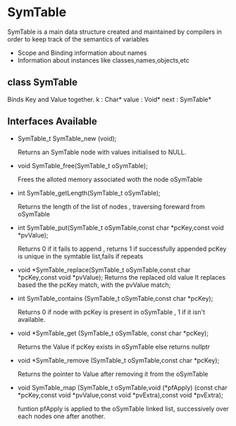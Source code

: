 # SymTable

SymTable is a main data structure created and maintained by compilers in order to keep track of the semantics of variables

- Scope and Binding information about names
- Information about instances like classes,names,objects,etc

## class SymTable 
  Binds Key and Value together.
  k        : Char*
  value    : Void* 
  next     : SymTable*  

## Interfaces Available

- SymTable_t SymTable_new (void);

  Returns an SymTable node with values initialised to NULL.
  
  
- void SymTable_free(SymTable_t oSymTable);

  Frees the alloted memory associated woth the node oSymTable
  
  
- int SymTable_getLength(SymTable_t oSymTable);

  Returns the length of the list of nodes , traversing foreward from oSymTable
  
  
- int SymTable_put(SymTable_t oSymTable,const char *pcKey,const void *pvValue);

  Returns 0 if it fails to append , returns 1 if successfully appended
  pcKey is unique in the symtable list,fails if repeats
  
  
  
- void *SymTable_replace(SymTable_t oSymTable,const char *pcKey,const void *pvValue);
  Returns the replaced old value
  It replaces based the the pcKey match, with the pvValue match; 
  
  
- int SymTable_contains (SymTable_t oSymTable,const char *pcKey);


  Returns 0 if node with pcKey is present in oSymTable ,
          1 if it isn't available.
          
  
- void *SymTable_get (SymTable_t oSymTable, const char *pcKey);

  Returns the Value if pcKey exists in oSymTable else returns nullptr
  
  
- void *SymTable_remove (SymTable_t oSymTable,const char *pcKey);


  Returns the pointer to Value after removing it from the oSymTable
  
- void SymTable_map (SymTable_t oSymTable,void (*pfApply) (const char *pcKey,const void *pvValue,const void *pvExtra),const void *pvExtra);


  funtion pfApply is applied to the oSymTable linked list, successively over each nodes one after another.
  
  
  
